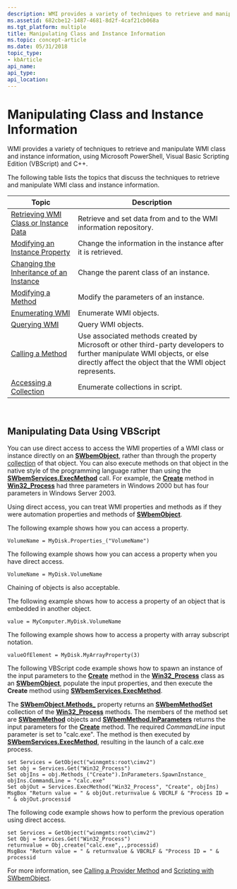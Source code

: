 ```yaml
---
description: WMI provides a variety of techniques to retrieve and manipulate WMI class and instance information, using Microsoft PowerShell, Visual&\#160;Basic Scripting Edition (VBScript) and C++.
ms.assetid: 682cbe12-1487-4681-8d2f-4caf21cb068a
ms.tgt_platform: multiple
title: Manipulating Class and Instance Information
ms.topic: concept-article
ms.date: 05/31/2018
topic_type: 
- kbArticle
api_name: 
api_type: 
api_location: 
---
```


# Manipulating Class and Instance Information

WMI provides a variety of techniques to retrieve and manipulate WMI class and instance information, using Microsoft PowerShell, Visual Basic Scripting Edition (VBScript) and C++.

The following table lists the topics that discuss the techniques to retrieve and manipulate WMI class and instance information.



| Topic                                                                                  | Description                                                                                                                                                                       |
|----------------------------------------------------------------------------------------|-----------------------------------------------------------------------------------------------------------------------------------------------------------------------------------|
| [Retrieving WMI Class or Instance Data](retrieving-class-or-instance-data.md)         | Retrieve and set data from and to the WMI information repository.                                                                                                                 |
| [Modifying an Instance Property](modifying-an-instance-property.md)                   | Change the information in the instance after it is retrieved.                                                                                                                     |
| [Changing the Inheritance of an Instance](changing-the-inheritance-of-an-instance.md) | Change the parent class of an instance.                                                                                                                                           |
| [Modifying a Method](modifying-a-method.md)                                           | Modify the parameters of an instance.                                                                                                                                             |
| [Enumerating WMI](enumerating-wmi.md)                                                 | Enumerate WMI objects.                                                                                                                                                            |
| [Querying WMI](querying-wmi.md)                                                       | Query WMI objects.                                                                                                                                                                |
| [Calling a Method](calling-a-method.md)                                               | Use associated methods created by Microsoft or other third-party developers to further manipulate WMI objects, or else directly affect the object that the WMI object represents. |
| [Accessing a Collection](accessing-a-collection.md)                                   | Enumerate collections in script.                                                                                                                                                  |



 

## Manipulating Data Using VBScript

You can use direct access to access the WMI properties of a WMI class or instance directly on an [**SWbemObject**](swbemobject.md), rather than through the property [collection](accessing-a-collection.md) of that object. You can also execute methods on that object in the native style of the programming language rather than using the [**SWbemServices.ExecMethod**](swbemservices-execmethod.md) call. For example, the [**Create**](/windows/desktop/CIMWin32Prov/create-method-in-class-win32-process) method in [**Win32\_Process**](/windows/desktop/CIMWin32Prov/win32-process) had three parameters in Windows 2000 but has four parameters in Windows Server 2003.

Using direct access, you can treat WMI properties and methods as if they were automation properties and methods of [**SWbemObject**](swbemobject.md).

The following example shows how you can access a property.


```VB
VolumeName = MyDisk.Properties_("VolumeName")
```



The following example shows how you can access a property when you have direct access.


```VB
VolumeName = MyDisk.VolumeName
```



Chaining of objects is also acceptable.

The following example shows how to access a property of an object that is embedded in another object.


```VB
value = MyComputer.MyDisk.VolumeName
```



The following example shows how to access a property with array subscript notation.


```VB
valueOfElement = MyDisk.MyArrayProperty(3)
```



The following VBScript code example shows how to spawn an instance of the input parameters to the [**Create**](/windows/desktop/CIMWin32Prov/create-method-in-class-win32-process) method in the [**Win32\_Process**](/windows/desktop/CIMWin32Prov/win32-process) class as an [**SWbemObject**](swbemobject.md), populate the input properties, and then execute the **Create** method using [**SWbemServices.ExecMethod**](swbemservices-execmethod.md).

The [**SWbemObject.Methods\_**](swbemobject-methods-.md) property returns an [**SWbemMethodSet**](swbemmethodset.md) collection of the [**Win32\_Process**](/windows/desktop/CIMWin32Prov/win32-process) methods. The members of the method set are [**SWbemMethod**](swbemmethod.md) objects and [**SWbemMethod.InParameters**](swbemmethod-inparameters.md) returns the input parameters for the [**Create**](/windows/desktop/CIMWin32Prov/create-method-in-class-win32-process) method. The required *CommandLine* input parameter is set to "calc.exe". The method is then executed by [**SWbemServices.ExecMethod**](swbemservices-execmethod.md), resulting in the launch of a calc.exe process.


```VB
set Services = GetObject("winmgmts:root\cimv2")
Set obj = Services.Get("Win32_Process")
Set objIns = obj.Methods_("Create").InParameters.SpawnInstance_
objIns.CommandLine = "calc.exe"
Set objOut = Services.ExecMethod("Win32_Process", "Create", objIns)
MsgBox "Return value = " & objOut.returnvalue & VBCRLF & "Process ID = " & objOut.processid
```



The following code example shows how to perform the previous operation using direct access.


```VB
set Services = GetObject("winmgmts:root\cimv2")
Set Obj = Services.Get("Win32_Process")
returnvalue = Obj.create("calc.exe",,,processid)
MsgBox "Return value = " & returnvalue & VBCRLF & "Process ID = " & processid
```



For more information, see [Calling a Provider Method](calling-a-provider-method.md) and [Scripting with SWbemObject](scripting-with-swbemobject.md).

 

 
